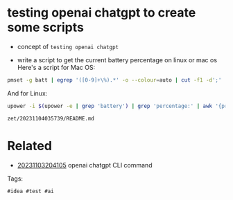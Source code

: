 # testing openai chatgpt to create some scripts

- concept of `testing openai chatgpt`

- write a script to get the current battery percentage on linux or mac os
Here's a script for Mac OS:

```bash
pmset -g batt | egrep '([0-9]+\%).*' -o --colour=auto | cut -f1 -d';'
```

And for Linux:

```bash
upower -i $(upower -e | grep 'battery') | grep 'percentage:' | awk '{print $2}'
```

` zet/20231104035739/README.md `

# Related

- [20231103204105](/zet/20231103204105/README.md) openai chatgpt CLI command

Tags:

    #idea #test #ai
